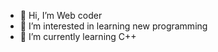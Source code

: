 - 👋 Hi, I’m Web coder
- 👀 I’m interested in learning new programming
- 🌱 I’m currently learning C++
  

<!---
salmonbek/salmonbek is a ✨ special ✨ repository because its `README.md` (this file) appears on your GitHub profile.
You can click the Preview link to take a look at your changes.
--->
